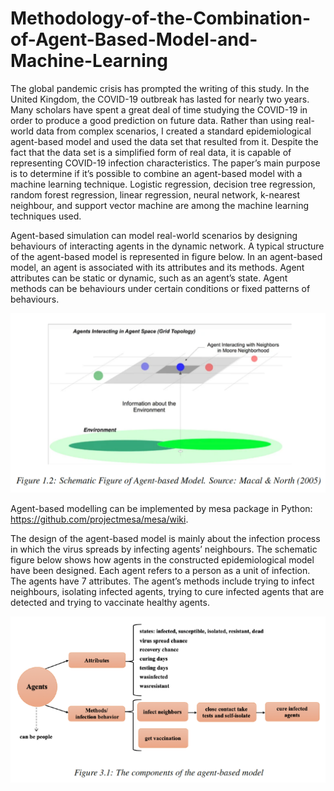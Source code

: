 # Methodology-of-the-Combination-of-Agent-Based-Model-and-Machine-Learning
The global pandemic crisis has prompted the writing of this study. In the United Kingdom, the COVID-19 outbreak has lasted for nearly two years. Many scholars have spent a great deal of time studying the COVID-19 in order to produce a good prediction on future data. Rather than using real-world data from complex scenarios, I created a standard epidemiological agent-based model and used the data set that resulted from it. Despite the fact that the data set is a simplified form of real data, it is capable of representing COVID-19 infection characteristics. The paper’s main purpose is to determine if it’s possible to combine an agent-based model with a machine learning technique. Logistic regression, decision tree regression, random forest regression, linear regression, neural network, k-nearest neighbour, and support vector machine are among the machine learning techniques used.

Agent-based simulation can model real-world scenarios by designing behaviours of interacting agents in the dynamic network. A typical structure of the agent-based model is represented in figure below. In an agent-based model, an agent is associated with its attributes and its methods. Agent attributes can be static or dynamic, such as an agent’s state. Agent methods can be behaviours under certain conditions or fixed patterns of behaviours.

<img src='https://github.com/Shiwen95/Methodology-of-the-Combination-of-Agent-Based-Model-and-Machine-Learning/blob/main/Schematic%20Figure%20of%20ABM.png'>

Agent-based modelling can be implemented by mesa package in Python: https://github.com/projectmesa/mesa/wiki.

The design of the agent-based model is mainly about the infection process in which the virus spreads by infecting agents’ neighbours. The schematic figure below shows how agents in the constructed epidemiological model have been designed. Each agent refers to a person as a unit of infection. The agents have 7 attributes. The agent’s methods include trying to infect neighbours, isolating infected agents, trying to cure infected agents that are detected and trying to vaccinate healthy agents.

<img src="https://github.com/Shiwen95/Methodology-of-the-Combination-of-Agent-Based-Model-and-Machine-Learning/blob/main/ABM.png">



